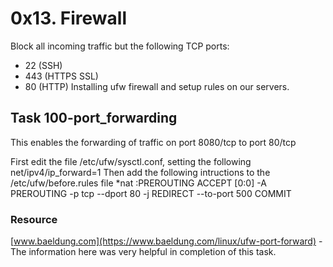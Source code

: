 # 0x13. Firewall
Block all incoming traffic but the following TCP ports:
-	22 (SSH)
-	443 (HTTPS SSL)
-	80 (HTTP)
Installing ufw firewall and setup rules on our servers.


## Task 100-port_forwarding
This enables the forwarding of traffic on port 8080/tcp to port 80/tcp

First edit the file /etc/ufw/sysctl.conf, setting the following
		net/ipv4/ip_forward=1
Then add the following intructions to the /etc/ufw/before.rules file
		*nat
		:PREROUTING ACCEPT [0:0]
		-A PREROUTING -p tcp --dport 80 -j REDIRECT --to-port 500
		COMMIT

### Resource
[www.baeldung.com](https://www.baeldung.com/linux/ufw-port-forward) - The
information here was very helpful in completion of this task.
